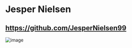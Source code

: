 # Jesper Nielsen
## https://github.com/JesperNielsen99

![image](https://user-images.githubusercontent.com/113165574/215455794-5fff3b0e-4758-48a0-9554-e8e57c4465c9.png)
